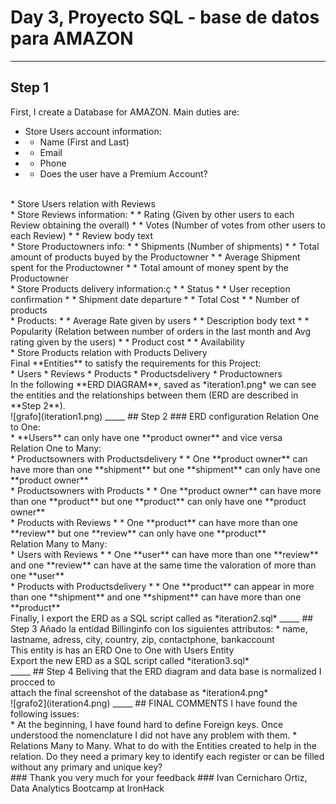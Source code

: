 # Day 3, Proyecto SQL - base de datos para AMAZON
_____
## Step 1
First, I create a Database for AMAZON. Main duties are:
<br>
* Store Users account information:
* * Name (First and Last)
* * Email
* * Phone
* * Does the user have a Premium Account?
<br>
* Store Users relation with Reviews
<br>
* Store Reviews information:
* * Rating (Given by other users to each Review obtaining the overall)
* * Votes (Number of votes from other users to each Review)
* * Review body text
<br>
* Store Productowners info:
* * Shipments (Number of shipments)
* * Total amount of products buyed by the Productowner
* * Average Shipment spent for the Productowner
* * Total amount of money spent by the Productowner
<br>
* Store Products delivery information:ç
* * Status
* * User reception confirmation
* * Shipment date departure
* * Total Cost
* * Number of products
<br>
* Products:
* * Average Rate given by users
* * Description body text
* * Popularity (Relation between number of orders in the last month and Avg rating given by the users)
* * Product cost
* * Availability
<br>
* Store Products relation with Products Delivery
<br>
Final **Entities** to satisfy the requirements for this Project:
<br>
* Users
* Reviews
* Products
* Productsdelivery
* Productowners 
<br>
In the following **ERD DIAGRAM**, saved as *iteration1.png* we can see the entities and the relationships between them (ERD are described in **Step 2**). <br>
![grafo](iteration1.png)
_____
## Step 2
### ERD configuration
Relation One to One:
<br>
* **Users** can only have one **product owner** and vice versa
<br>
Relation One to Many: 
<br>
* Productsowners with Productsdelivery
* * One **product owner** can have more than one **shipment** but one **shipment** can only have one **product owner**
<br>
* Productsowners with Products
* * One **product owner** can have more than one **product** but one **product** can only have one **product owner**
<br>
* Products with Reviews
* * One **product** can have more than one **review** but one **review** can only have one **product**
<br>
Relation Many to Many:
<br>
* Users with Reviews
* * One **user** can have more than one **review** and one **review** can have at the same time the valoration of more than one **user**
<br>
* Products with Productsdelivery
* * One **product** can appear in more than one **shipment** and one **shipment** can have more than one **product**
<br>
Finally, I export the ERD as a SQL script called as *iteration2.sql*
_____
## Step 3
Añado la entidad Billinginfo con los siguientes attributos:
* name, lastname, adress, city, country, zip, contactphone, bankaccount
<br>
This entity is has an ERD One to One with Users Entity<br>
Export the new ERD as a SQL script called *iteration3.sql*<br>
_____
## Step 4
Beliving that the ERD diagram and data base is normalized I procced to<br>
attach the final screenshot of the database as *iteration4.png*<br>
![grafo2](iteration4.png)
_____
## FINAL COMMENTS
I have found the following issues:<br>
* At the beginning, I have found hard to define Foreign keys. Once understood the nomenclature I did not have any problem with them.
* Relations Many to Many. What to do with the Entities created to help in the relation. Do they need a primary key to identify each register or can be filled without any primary and unique key?
<br>
### Thank you very much for your feedback
### Ivan Cernicharo Ortiz, Data Analytics Bootcamp at IronHack